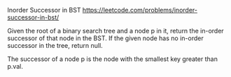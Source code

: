 Inorder Successor in BST
https://leetcode.com/problems/inorder-successor-in-bst/


Given the root of a binary search tree and a node p in it, return the in-order successor of that node in the BST.
If the given node has no in-order successor in the tree, return null.

The successor of a node p is the node with the smallest key greater than p.val.